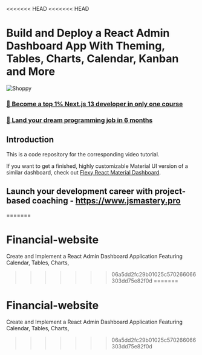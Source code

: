 <<<<<<< HEAD
<<<<<<< HEAD
# Build and Deploy a React Admin Dashboard App With Theming, Tables, Charts, Calendar, Kanban and More
![Shoppy](https://i.ibb.co/W6g39w3/image.png)

### [🌟 Become a top 1% Next.js 13 developer in only one course](https://jsmastery.pro/next13)
### [🚀 Land your dream programming job in 6 months](https://jsmastery.pro/masterclass)

## Introduction
This is a code repository for the corresponding video tutorial.

If you want to get a finished, highly customizable Material UI version of a similar dashboard, check out [Flexy React Material Dashboard](https://www.wrappixel.com/templates/flexy-react-material-dashboard-admin/?ref=257&campaign=Flexy).

## Launch your development career with project-based coaching - https://www.jsmastery.pro
=======
# Financial-website
Create and Implement a React Admin Dashboard Application Featuring Calendar,  Tables, Charts,
>>>>>>> 06a5dd2fc29b01025c570266066303dd75e82f0d
=======
# Financial-website
Create and Implement a React Admin Dashboard Application Featuring Calendar,  Tables, Charts,
>>>>>>> 06a5dd2fc29b01025c570266066303dd75e82f0d
